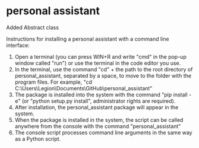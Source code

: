 # personal assistant

Added Abstract class

Instructions for installing a personal assistant with a command line interface:

1. Open a terminal (you can press WIN+R and write "cmd" in the pop-up window called "run") or use the terminal in the code editor you use.
2. In the terminal, use the command "cd" + the path to the root directory of personal_assistant, separated by a space, to move to the folder with the program files. For example, "cd C:\Users\Legion\Documents\GitHub\personal_assistant"
3. The package is installed into the system with the command "pip install -e" (or "python setup.py install", administrator rights are required).
4. After installation, the personal_assistant package will appear in the system.
5. When the package is installed in the system, the script can be called anywhere from the console with the command "personal_assistant"
6. The console script processes command line arguments in the same way as a Python script.
